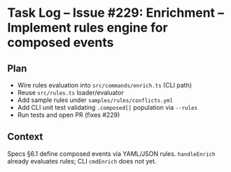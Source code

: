 # Task Log – Issue #229: Enrichment – Implement rules engine for composed events

## Plan
- Wire rules evaluation into `src/commands/enrich.ts` (CLI path)
- Reuse `src/rules.ts` loader/evaluator
- Add sample rules under `samples/rules/conflicts.yml`
- Add CLI unit test validating `.composed[]` population via `--rules`
- Run tests and open PR (fixes #229)

## Context
Specs §6.1 define composed events via YAML/JSON rules. `handleEnrich` already evaluates rules; CLI `cmdEnrich` does not yet.
